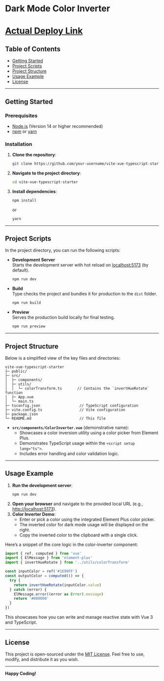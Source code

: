 # Dark Mode Color Inverter
# [Actual Deploy Link](https://color-inverter.netlify.app/)

## Table of Contents
- [Getting Started](#getting-started)
- [Project Scripts](#project-scripts)
- [Project Structure](#project-structure)
- [Usage Example](#usage-example)
- [License](#license)

---

## Getting Started

### Prerequisites
- [Node.js](https://nodejs.org/) (Version 14 or higher recommended)
- [npm](https://www.npmjs.com/) or [yarn](https://yarnpkg.com/)

### Installation
1. **Clone the repository**:
   ```bash
   git clone https://github.com/your-username/vite-vue-typescript-starter.git
   ```
2. **Navigate to the project directory**:
   ```bash
   cd vite-vue-typescript-starter
   ```
3. **Install dependencies**:
   ```bash
   npm install
   ```
   or
   ```bash
   yarn
   ```

---

## Project Scripts

In the project directory, you can run the following scripts:

- **Development Server**  
  Starts the development server with hot reload on [localhost:5173](http://localhost:5173) (by default).
  ```bash
  npm run dev
  ```
  
- **Build**  
  Type checks the project and bundles it for production to the `dist` folder.
  ```bash
  npm run build
  ```
  
- **Preview**  
  Serves the production build locally for final testing.
  ```bash
  npm run preview
  ```

---

## Project Structure

Below is a simplified view of the key files and directories:

```
vite-vue-typescript-starter
├─ public/
├─ src/
│  ├─ components/
│  ├─ utils/
│  │  └─ colorTransform.ts       // Contains the `invertHueRotate` function
│  ├─ App.vue
│  └─ main.ts
├─ tsconfig.json                  // TypeScript configuration
├─ vite.config.ts                 // Vite configuration
├─ package.json
└─ README.md                      // This file
```

- **`src/components/ColorInverter.vue`** (demonstrative name): 
  - Showcases a color inversion utility using a color picker from Element Plus.
  - Demonstrates TypeScript usage within the `<script setup lang="ts">`.
  - Includes error handling and color validation logic.

---

## Usage Example

1. **Run the development server**:
   ```bash
   npm run dev
   ```
2. **Open your browser** and navigate to the provided local URL (e.g., [http://localhost:5173](http://localhost:5173)).
3. **Color Inverter Demo**:
   - Enter or pick a color using the integrated Element Plus color picker.
   - The inverted color for dark mode usage will be displayed on the right.
   - Copy the inverted color to the clipboard with a single click.

Here’s a snippet of the core logic in the color-inverter component:

```ts
import { ref, computed } from 'vue'
import { ElMessage } from 'element-plus'
import { invertHueRotate } from '../utils/colorTransform'

const inputColor = ref('#1E90FF')
const outputColor = computed(() => {
  try {
    return invertHueRotate(inputColor.value)
  } catch (error) {
    ElMessage.error((error as Error).message)
    return '#000000'
  }
})
```

This showcases how you can write and manage reactive state with Vue 3 and TypeScript.

---

## License

This project is open-sourced under the [MIT License](LICENSE). Feel free to use, modify, and distribute it as you wish.

---

**Happy Coding!**
```